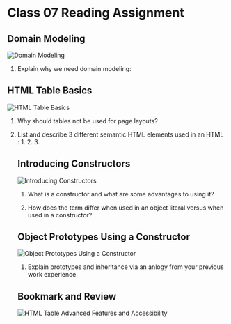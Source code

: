 # Class 07 Reading Assignment

## Domain Modeling

![Domain Modeling](https://github.com/codefellows/domain_modeling#domain-modeling)

1. Explain why we need domain modeling:

## HTML Table Basics

![HTML Table Basics](https://developer.mozilla.org/en-US/docs/Learn/HTML/Tables/Basics)

1. Why should tables not be used for page layouts?

2. List and describe 3 different semantic HTML elements used in an HTML <table>:
   1. 
   2. 
   3. 

## Introducing Constructors

![Introducing Constructors](https://developer.mozilla.org/en-US/docs/Learn/JavaScript/Objects/Basics#introducing_constructors)

1. What is a constructor and what are some advantages to using it?

2. How does the term <this> differ when used in an object literal versus when used in a constructor?

## Object Prototypes Using a Constructor

![Object Prototypes Using a Constructor](https://ui.dev/beginners-guide-to-javascript-prototype)

1. Explain prototypes and inheritance via an anlogy from your previous work experience. <!-- This is a VERY common front-end developer interview question! -->

## Bookmark and Review

![HTML Table Advanced Features and Accessibility](https://developer.mozilla.org/en-US/docs/Learn/HTML/Tables/Advanced)